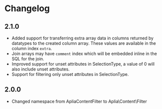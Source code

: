 # Changelog

## 2.1.0

- Added support for transferring extra array data in columns returned by datatypes
  to the created column array. These values are available in the column index `extra`.
- Join arrays may have `comment` index which will be embedded inline in the SQL
  for the join.
- Improved support for unset attributes in SelectionType, a value of 0 will also
  include unset attributes.
- Support for filtering only unset attributes in SelectionType.

## 2.0.0

- Changed namespace from ApliaContentFilter to Aplia\Content\Filter
